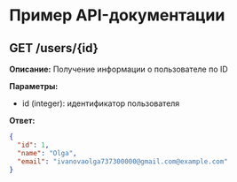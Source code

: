 # Пример API-документации

## GET /users/{id}

**Описание:** Получение информации о пользователе по ID

**Параметры:**  
- id (integer): идентификатор пользователя

**Ответ:**  
```json
{
  "id": 1,
  "name": "Olga",
  "email": "ivanovaolga737300000@gmail.com@example.com"
}
